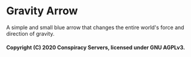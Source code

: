 # Gravity Arrow

A simple and small blue arrow that changes the entire world's force and direction of gravity.

#### Copyright (C) 2020 Conspiracy Servers, licensed under GNU AGPLv3.